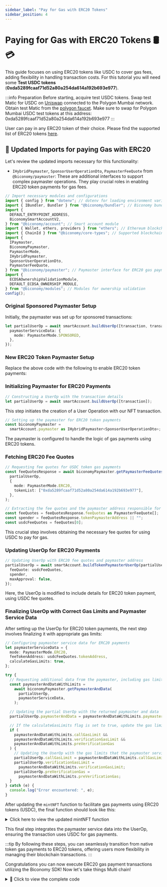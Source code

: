 ```yaml
---
sidebar_label: "Pay for Gas with ERC20 Tokens"
sidebar_position: 4
---
```


# Paying for Gas with ERC20 Tokens 🛢️💳

This guide focuses on using ERC20 tokens like USDC to cover gas fees, adding flexibility in handling transaction costs.
For this tutorial you will need some **Test USDC tokens** (**0xda5289fcaaf71d52a80a254da614a192b693e977**).

:::info Preparation
Before starting, acquire test USDC tokens. Swap test Matic for USDC on [Uniswap](https://app.uniswap.org/#/swap) connected to the Polygon Mumbai network. Obtain test Matic from the [polygon faucet](https://faucet.polygon.technology/). Make sure to swap for Polygon Mumbai USDC test tokens at this address:
0xda5289fcaaf71d52a80a254da614a192b693e977
:::

User can pay in any ERC20 token of their choice. Please find the supported list of ERC20 tokens [here](https://docs.biconomy.io/supportedchains/supportedTokens).

## 🔄 Updated Imports for paying Gas with ERC20

Let's review the updated imports necessary for this functionality:

- `IHybridPaymaster`, `SponsorUserOperationDto`, `PaymasterFeeQuote` from` @biconomy/paymaster`: These are additional interfaces to support complex paymaster operations. They play crucial roles in enabling ERC20 token payments for gas fees.

```typescript
// Import necessary modules and configurations
import { config } from "dotenv"; // dotenv for loading environment variables
import { IBundler, Bundler } from "@biconomy/bundler"; // Biconomy bundler for gasless transactions
import {
  DEFAULT_ENTRYPOINT_ADDRESS,
  BiconomySmartAccountV2,
} from "@biconomy/account"; // Smart account module
import { Wallet, ethers, providers } from "ethers"; // Ethereum blockchain interactions
import { ChainId } from "@biconomy/core-types"; // Supported blockchain chain IDs
import {
  IPaymaster,
  BiconomyPaymaster,
  PaymasterMode,
  IHybridPaymaster,
  SponsorUserOperationDto,
  PaymasterFeeQuote,
} from "@biconomy/paymaster"; // Paymaster interface for ERC20 gas payments
import {
  ECDSAOwnershipValidationModule,
  DEFAULT_ECDSA_OWNERSHIP_MODULE,
} from "@biconomy/modules"; // Modules for ownership validation
config();
```

### Original Sponsored Paymaster Setup

Initially, the paymaster was set up for sponsored transactions:

```typescript
let partialUserOp = await smartAccount.buildUserOp([transaction, transaction], {
  paymasterServiceData: {
    mode: PaymasterMode.SPONSORED,
  },
});
```

### New ERC20 Token Paymaster Setup

Replace the above code with the following to enable ERC20 token payments:

### Initializing Paymaster for ERC20 Payments

```typescript
// Constructing a UserOp with the transaction details
let partialUserOp = await smartAccount.buildUserOp([transaction]);
```

This step initiates the creation of a User Operation with our NFT transaction.

```typescript
// Setting up the paymaster for ERC20 token payments
const biconomyPaymaster =
  smartAccount.paymaster as IHybridPaymaster<SponsorUserOperationDto>;
```

The paymaster is configured to handle the logic of gas payments using ERC20 tokens.

### Fetching ERC20 Fee Quotes

```typescript
// Requesting fee quotes for USDC token gas payments
const feeQuotesResponse = await biconomyPaymaster.getPaymasterFeeQuotesOrData(
  partialUserOp,
  {
    mode: PaymasterMode.ERC20,
    tokenList: ["0xda5289fcaaf71d52a80a254da614a192b693e977"],
  },
);

// Extracting the fee quotes and the paymaster address responsible for processing ERC20 token payments
const feeQuotes = feeQuotesResponse.feeQuotes as PaymasterFeeQuote[];
const spender = feeQuotesResponse.tokenPaymasterAddress || "";
const usdcFeeQuotes = feeQuotes[0];
```

This crucial step involves obtaining the necessary fee quotes for using USDC to pay for gas.

### Updating UserOp for ERC20 Payments

```typescript
// Updating UserOp with ERC20 fee quotes and paymaster address
partialUserOp = await smartAccount.buildTokenPaymasterUserOp(partialUserOp, {
  feeQuote: usdcFeeQuotes,
  spender,
  maxApproval: false,
});
```

Here, the UserOp is modified to include details for ERC20 token payment, using USDC fee quotes.

### Finalizing UserOp with Correct Gas Limits and Paymaster Service Data

After setting up the UserOp for ERC20 token payments, the next step involves finalizing it with appropriate gas limits:

```typescript
// Configuring paymaster service data for ERC20 payments
let paymasterServiceData = {
  mode: PaymasterMode.ERC20,
  feeTokenAddress: usdcFeeQuotes.tokenAddress,
  calculateGasLimits: true,
};

try {
  // Requesting additional data from the paymaster, including gas limits
  const paymasterAndDataWithLimits =
    await biconomyPaymaster.getPaymasterAndData(
      partialUserOp,
      paymasterServiceData,
    );

  // Updating the partial UserOp with the returned paymaster and data
  partialUserOp.paymasterAndData = paymasterAndDataWithLimits.paymasterAndData;

  // If the calculateGasLimits flag is set to true, update the gas limits in the UserOp
  if (
    paymasterAndDataWithLimits.callGasLimit &&
    paymasterAndDataWithLimits.verificationGasLimit &&
    paymasterAndDataWithLimits.preVerificationGas
  ) {
    // Updating the UserOp with the gas limits that the paymaster service has agreed to
    partialUserOp.callGasLimit = paymasterAndDataWithLimits.callGasLimit;
    partialUserOp.verificationGasLimit =
      paymasterAndDataWithLimits.verificationGasLimit;
    partialUserOp.preVerificationGas =
      paymasterAndDataWithLimits.preVerificationGas;
  }
} catch (e) {
  console.log("Error encountered: ", e);
}
```

After updating the `mintNFT` function to facilitate gas payments using ERC20 tokens (USDC), the final function should look like this:

<details>
  <summary>Click here to view the updated mintNFT function</summary>

```typescript
// Function to mint an NFT gaslessly
async function mintNFT() {
  // Create and initialize the smart account
  const smartAccount = await createSmartAccount();

  // Retrieve the address of the initialized smart account
  const address = await smartAccount.getAccountAddress();

  // Define the interface for interacting with the NFT contract
  const nftInterface = new ethers.utils.Interface([
    "function safeMint(address _to)",
  ]);

  // Encode the data for the 'safeMint' function call with the smart account address
  const data = nftInterface.encodeFunctionData("safeMint", [address]);

  // Specify the address of the NFT contract
  const nftAddress = "0x1758f42Af7026fBbB559Dc60EcE0De3ef81f665e";

  // Define the transaction to be sent to the NFT contract
  const transaction = {
    to: nftAddress,
    data: data,
  };

  // Constructing a UserOp with the transaction details
  let partialUserOp = await smartAccount.buildUserOp([transaction]);

  // Setting up the paymaster for ERC20 token payments
  const biconomyPaymaster =
    smartAccount.paymaster as IHybridPaymaster<SponsorUserOperationDto>;

  // Requesting fee quotes for USDC token gas payments
  const feeQuotesResponse = await biconomyPaymaster.getPaymasterFeeQuotesOrData(
    partialUserOp,
    {
      mode: PaymasterMode.ERC20,
      tokenList: ["0xda5289fcaaf71d52a80a254da614a192b693e977"],
    },
  );

  // Extracting the fee quotes and the paymaster address responsible for processing ERC20 token payments
  const feeQuotes = feeQuotesResponse.feeQuotes as PaymasterFeeQuote[];
  const spender = feeQuotesResponse.tokenPaymasterAddress || "";
  const usdcFeeQuotes = feeQuotes[0];

  // Updating UserOp with ERC20 fee quotes and paymaster address
  partialUserOp = await smartAccount.buildTokenPaymasterUserOp(partialUserOp, {
    feeQuote: usdcFeeQuotes,
    spender,
    maxApproval: false,
  });

  // Configuring paymaster service data for ERC20 payments
  let paymasterServiceData = {
    mode: PaymasterMode.ERC20,
    feeTokenAddress: usdcFeeQuotes.tokenAddress,
    calculateGasLimits: true,
  };

  try {
    // Requesting additional data from the paymaster, including gas limits
    const paymasterAndDataWithLimits =
      await biconomyPaymaster.getPaymasterAndData(
        partialUserOp,
        paymasterServiceData,
      );

    // Updating the partial UserOp with the returned paymaster and data
    partialUserOp.paymasterAndData =
      paymasterAndDataWithLimits.paymasterAndData;

    // If the calculateGasLimits flag is set to true, update the gas limits in the UserOp
    if (
      paymasterAndDataWithLimits.callGasLimit &&
      paymasterAndDataWithLimits.verificationGasLimit &&
      paymasterAndDataWithLimits.preVerificationGas
    ) {
      // Updating the UserOp with the gas limits that the paymaster service has agreed to
      partialUserOp.callGasLimit = paymasterAndDataWithLimits.callGasLimit;
      partialUserOp.verificationGasLimit =
        paymasterAndDataWithLimits.verificationGasLimit;
      partialUserOp.preVerificationGas =
        paymasterAndDataWithLimits.preVerificationGas;
    }
  } catch (e) {
    console.log("Error encountered: ", e);
  }

  // Try to execute the UserOp and handle any errors
  try {
    // Send the UserOp through the smart account
    const userOpResponse = await smartAccount.sendUserOp(partialUserOp);

    // Wait for the transaction to complete and retrieve details
    const transactionDetails = await userOpResponse.wait();

    // Log the transaction details URL and the URL to view minted NFTs
    console.log(
      `Transaction Details: https://mumbai.polygonscan.com/tx/${transactionDetails.receipt.transactionHash}`,
    );

    console.log(`View Minted NFTs: https://testnets.opensea.io/${address}`);
  } catch (e) {
    // Log any errors encountered during the transaction
    console.log("Error encountered: ", e);
  }
}
```

</details>

This final step integrates the paymaster service data into the UserOp, ensuring the transaction uses USDC for gas payments.

:::tip
By following these steps, you can seamlessly transition from native token gas payments to ERC20 tokens, offering users more flexibility in managing their blockchain transactions.
:::

Congratulations you can now execute ERC20 gas payment transactions utilizing the Biconomy SDK! Now let's take things Multi chain!

<details>
  <summary>📝 Click to view the complete code</summary>

```typescript
// Import necessary modules and configurations
import { config } from "dotenv"; // dotenv for loading environment variables from a .env file
import { IBundler, Bundler } from "@biconomy/bundler"; // Biconomy bundler for managing gasless transactions
import {
  DEFAULT_ENTRYPOINT_ADDRESS,
  BiconomySmartAccountV2,
} from "@biconomy/account"; // Default entry point and smart account module from Biconomy
import { Wallet, ethers, providers } from "ethers"; // ethers for interacting with the Ethereum blockchain
import { ChainId } from "@biconomy/core-types"; // Chain IDs for different blockchains supported by Biconomy
import {
  IPaymaster,
  BiconomyPaymaster,
  PaymasterMode,
  IHybridPaymaster,
  SponsorUserOperationDto,
  PaymasterFeeQuote,
} from "@biconomy/paymaster"; // Paymaster interface and Biconomy implementation
import {
  ECDSAOwnershipValidationModule,
  DEFAULT_ECDSA_OWNERSHIP_MODULE,
} from "@biconomy/modules"; // Modules for ownership validation

config(); // Load environment variables from .env file
// Set up the Ethereum provider and wallet
const provider = new providers.JsonRpcProvider(
  "https://rpc.ankr.com/polygon_mumbai", // JSON-RPC provider URL for the Polygon Mumbai test network
);
const wallet = new Wallet(process.env.PRIVATE_KEY || "", provider); // Creating a wallet instance with a private key from environment variables

// Configure the Biconomy Bundler
const bundler: IBundler = new Bundler({
  bundlerUrl:
    "https://bundler.biconomy.io/api/v2/80001/nJPK7B3ru.dd7f7861-190d-41bd-af80-6877f74b8f44", // URL to the Biconomy bundler service
  chainId: ChainId.POLYGON_MUMBAI, // Chain ID for Polygon Mumbai test network
  entryPointAddress: DEFAULT_ENTRYPOINT_ADDRESS, // Default entry point address for the bundler
});

// Configure the Paymaster
const paymaster: IPaymaster = new BiconomyPaymaster({
  paymasterUrl:
    "https://paymaster.biconomy.io/api/v1/80001/Tpk8nuCUd.70bd3a7f-a368-4e5a-af14-80c7f1fcda1a", // URL to the Biconomy paymaster service
});

// Function to create a module for ownership validation
async function createModule() {
  return await ECDSAOwnershipValidationModule.create({
    signer: wallet, // The wallet acting as the signer
    moduleAddress: DEFAULT_ECDSA_OWNERSHIP_MODULE, // Address of the default ECDSA ownership validation module
  });
}

// Function to create a Biconomy Smart Account
async function createSmartAccount() {
  const module = await createModule(); // Create the validation module

  let smartAccount = await BiconomySmartAccountV2.create({
    chainId: ChainId.POLYGON_MUMBAI, // Chain ID for the Polygon Mumbai network
    bundler: bundler, // The configured bundler instance
    paymaster: paymaster, // The configured paymaster instance
    entryPointAddress: DEFAULT_ENTRYPOINT_ADDRESS, // Default entry point address
    defaultValidationModule: module, // The default validation module
    activeValidationModule: module, // The active validation module
  });
  console.log(
    "Smart Account Address: ",
    await smartAccount.getAccountAddress(), // Logging the address of the created smart account
  );
  return smartAccount;
}

// Function to mint an NFT gaslessly
async function mintNFT() {
  const smartAccount = await createSmartAccount();
  const address = await smartAccount.getAccountAddress();
  const nftInterface = new ethers.utils.Interface([
    "function safeMint(address _to)",
  ]);

  const data = nftInterface.encodeFunctionData("safeMint", [address]);
  const nftAddress = "0x1758f42Af7026fBbB559Dc60EcE0De3ef81f665e";

  const transaction = {
    to: nftAddress,
    data: data,
  };

  // Building a UserOp with the transaction details
  let partialUserOp = await smartAccount.buildUserOp([transaction]);

  // Initializing the paymaster for ERC20 token payments
  const biconomyPaymaster =
    smartAccount.paymaster as IHybridPaymaster<SponsorUserOperationDto>;

  // Requesting fee quotes for paying gas fees in ERC20 tokens (USDC)
  const feeQuotesResponse = await biconomyPaymaster.getPaymasterFeeQuotesOrData(
    partialUserOp,
    {
      mode: PaymasterMode.ERC20,
      tokenList: ["0xda5289fcaaf71d52a80a254da614a192b693e977"],
    },
  );

  // Extracting the fee quotes and the paymaster address for ERC20 token payments
  const feeQuotes = feeQuotesResponse.feeQuotes as PaymasterFeeQuote[];
  const spender = feeQuotesResponse.tokenPaymasterAddress || "";
  const usdcFeeQuotes = feeQuotes[0];

  // Rebuilding the UserOp for ERC20 token payment
  partialUserOp = await smartAccount.buildTokenPaymasterUserOp(partialUserOp, {
    feeQuote: usdcFeeQuotes,
    spender,
    maxApproval: false,
  });

  // Setting up paymaster service data for ERC20 payments
  let paymasterServiceData = {
    mode: PaymasterMode.ERC20,
    feeTokenAddress: usdcFeeQuotes.tokenAddress,
    calculateGasLimits: true,
  };

  try {
    // Requesting additional data from the paymaster, including gas limits
    const paymasterAndDataWithLimits =
      await biconomyPaymaster.getPaymasterAndData(
        partialUserOp,
        paymasterServiceData,
      );

    // Updating the partial UserOp with the returned paymaster and data
    partialUserOp.paymasterAndData =
      paymasterAndDataWithLimits.paymasterAndData;

    // If the calculateGasLimits flag is set to true, update the gas limits in the UserOp
    if (
      paymasterAndDataWithLimits.callGasLimit &&
      paymasterAndDataWithLimits.verificationGasLimit &&
      paymasterAndDataWithLimits.preVerificationGas
    ) {
      // Updating the UserOp with the gas limits that the paymaster service has agreed to
      partialUserOp.callGasLimit = paymasterAndDataWithLimits.callGasLimit;
      partialUserOp.verificationGasLimit =
        paymasterAndDataWithLimits.verificationGasLimit;
      partialUserOp.preVerificationGas =
        paymasterAndDataWithLimits.preVerificationGas;
    }
  } catch (e) {
    console.log("Error encountered: ", e);
  }

  // Execute the UserOp
  try {
    const userOpResponse = await smartAccount.sendUserOp(partialUserOp);
    const transactionDetails = await userOpResponse.wait();
    console.log(
      `Transaction details: https://mumbai.polygonscan.com/tx/${transactionDetails.receipt.transactionHash}`,
    );
    console.log(`View minted NFTs: https://testnets.opensea.io/${address}`);
  } catch (e) {
    console.log("Error encountered: ", e);
  }
}

mintNFT();
```

</details>
